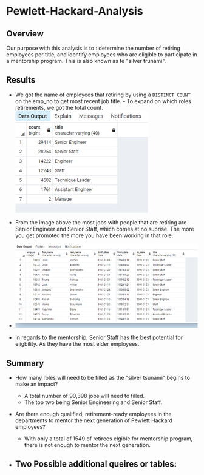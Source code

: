 # Pewlett-Hackard-Analysis

## Overview

Our purpose with this analysis is to : determine the number of retiring employees per title, and identify employees who are eligible to participate in a mentorship program.
This is also known as te "silver trunami".

## Results

   - We got the name of employees that retiring by using a  `` DISTINCT COUNT `` on the emp_no to get most recent job title.
    -  To expand on which roles retirements, we got the total count.
    ![line_image](Resources/count.png)
 
   - From the image above the most jobs with people that are retiring are Senior Engineer and Senior Staff, which comes at no suprise. The more you get promoted the more you have been working in that role.
    
   - ![line_image](Resources/mentorship.png)
    
   - In regards to the mentorship, Senior Staff has the best potential for eligbility. As they have the most elder employees.
   
   

## Summary

- How many roles will need to be filled as the "silver tsunami" begins to make an impact?
    - A total number of 90,398 jobs will need to filled.
    - The top two being Senior Engineering and Senior Staff.

- Are there enough qualified, retirement-ready employees in the departments to mentor the next generation of Pewlett Hackard employees?
    - With only a total of 1549 of retirees elgible for mentorship program, there is not enough to mentor the next generation. 
    
- Two Possible additional queires or tables:
    -
